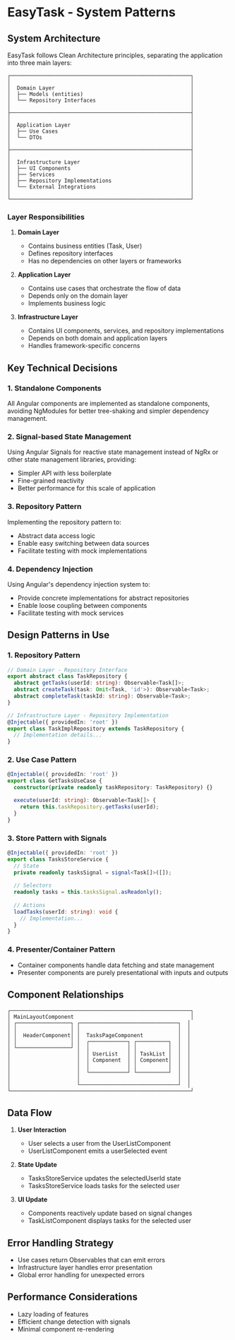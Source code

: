 # EasyTask - System Patterns

## System Architecture
EasyTask follows Clean Architecture principles, separating the application into three main layers:

```
┌─────────────────────────────────────────────────────────┐
│                                                         │
│  Domain Layer                                           │
│  ├── Models (entities)                                  │
│  └── Repository Interfaces                              │
│                                                         │
├─────────────────────────────────────────────────────────┤
│                                                         │
│  Application Layer                                      │
│  ├── Use Cases                                          │
│  └── DTOs                                               │
│                                                         │
├─────────────────────────────────────────────────────────┤
│                                                         │
│  Infrastructure Layer                                   │
│  ├── UI Components                                      │
│  ├── Services                                           │
│  ├── Repository Implementations                         │
│  └── External Integrations                              │
│                                                         │
└─────────────────────────────────────────────────────────┘
```

### Layer Responsibilities

1. **Domain Layer**
   - Contains business entities (Task, User)
   - Defines repository interfaces
   - Has no dependencies on other layers or frameworks

2. **Application Layer**
   - Contains use cases that orchestrate the flow of data
   - Depends only on the domain layer
   - Implements business logic

3. **Infrastructure Layer**
   - Contains UI components, services, and repository implementations
   - Depends on both domain and application layers
   - Handles framework-specific concerns

## Key Technical Decisions

### 1. Standalone Components
All Angular components are implemented as standalone components, avoiding NgModules for better tree-shaking and simpler dependency management.

### 2. Signal-based State Management
Using Angular Signals for reactive state management instead of NgRx or other state management libraries, providing:
- Simpler API with less boilerplate
- Fine-grained reactivity
- Better performance for this scale of application

### 3. Repository Pattern
Implementing the repository pattern to:
- Abstract data access logic
- Enable easy switching between data sources
- Facilitate testing with mock implementations

### 4. Dependency Injection
Using Angular's dependency injection system to:
- Provide concrete implementations for abstract repositories
- Enable loose coupling between components
- Facilitate testing with mock services

## Design Patterns in Use

### 1. Repository Pattern
```typescript
// Domain Layer - Repository Interface
export abstract class TaskRepository {
  abstract getTasks(userId: string): Observable<Task[]>;
  abstract createTask(task: Omit<Task, 'id'>): Observable<Task>;
  abstract completeTask(taskId: string): Observable<Task>;
}

// Infrastructure Layer - Repository Implementation
@Injectable({ providedIn: 'root' })
export class TaskImplRepository extends TaskRepository {
  // Implementation details...
}
```

### 2. Use Case Pattern
```typescript
@Injectable({ providedIn: 'root' })
export class GetTasksUseCase {
  constructor(private readonly taskRepository: TaskRepository) {}

  execute(userId: string): Observable<Task[]> {
    return this.taskRepository.getTasks(userId);
  }
}
```

### 3. Store Pattern with Signals
```typescript
@Injectable({ providedIn: 'root' })
export class TasksStoreService {
  // State
  private readonly tasksSignal = signal<Task[]>([]);
  
  // Selectors
  readonly tasks = this.tasksSignal.asReadonly();
  
  // Actions
  loadTasks(userId: string): void {
    // Implementation...
  }
}
```

### 4. Presenter/Container Pattern
- Container components handle data fetching and state management
- Presenter components are purely presentational with inputs and outputs

## Component Relationships

```
┌─────────────────────────────────────────────────────────┐
│ MainLayoutComponent                                     │
│ ┌─────────────────┐ ┌───────────────────────────────┐  │
│ │                 │ │                               │  │
│ │  HeaderComponent│ │  TasksPageComponent           │  │
│ │                 │ │  ┌────────────┐ ┌──────────┐  │  │
│ └─────────────────┘ │  │            │ │          │  │  │
│                     │  │ UserList   │ │ TaskList │  │  │
│                     │  │ Component  │ │ Component│  │  │
│                     │  │            │ │          │  │  │
│                     │  └────────────┘ └──────────┘  │  │
│                     │                               │  │
│                     └───────────────────────────────┘  │
└─────────────────────────────────────────────────────────┘
```

## Data Flow

1. **User Interaction**
   - User selects a user from the UserListComponent
   - UserListComponent emits a userSelected event

2. **State Update**
   - TasksStoreService updates the selectedUserId state
   - TasksStoreService loads tasks for the selected user

3. **UI Update**
   - Components reactively update based on signal changes
   - TaskListComponent displays tasks for the selected user

## Error Handling Strategy
- Use cases return Observables that can emit errors
- Infrastructure layer handles error presentation
- Global error handling for unexpected errors

## Performance Considerations
- Lazy loading of features
- Efficient change detection with signals
- Minimal component re-rendering
